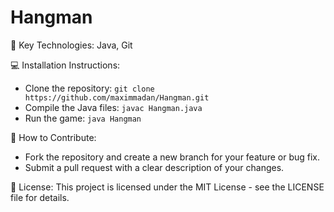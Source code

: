 # Hangman
🔧 Key Technologies:
   Java, Git

💻 Installation Instructions:
   - Clone the repository: `git clone https://github.com/maximmadan/Hangman.git`
   - Compile the Java files: `javac Hangman.java`
   - Run the game: `java Hangman`

🤝 How to Contribute:
   - Fork the repository and create a new branch for your feature or bug fix.
   - Submit a pull request with a clear description of your changes.

📄 License:
   This project is licensed under the MIT License - see the LICENSE file for details.
